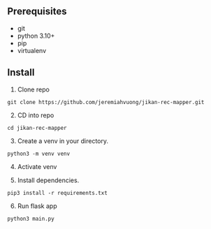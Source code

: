 ## Prerequisites

- git
- python 3.10+
- pip
- virtualenv

## Install

1. Clone repo

```
git clone https://github.com/jeremiahvuong/jikan-rec-mapper.git
```

2. CD into repo

```
cd jikan-rec-mapper
```

3. Create a venv in your directory.

```
python3 -m venv venv
```

4. Activate venv

5. Install dependencies.

```
pip3 install -r requirements.txt
```

6. Run flask app

```
python3 main.py
```
